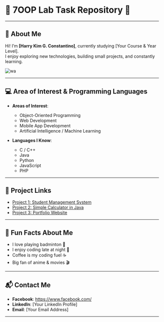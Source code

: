 # 🌟 7OOP Lab Task Repository 🌟

---

## 👤 About Me  
Hi! I’m **[Harry Kim G. Constantino]**, currently studying [Your Course & Year Level].  
I enjoy exploring new technologies, building small projects, and constantly learning.  

![wa](https://github.com/user-attachments/assets/483e681b-8a76-42ed-acfc-4afa9c21fe9d)



---

## 💻 Area of Interest & Programming Languages  
- **Areas of Interest**:  
  - Object-Oriented Programming  
  - Web Development  
  - Mobile App Development  
  - Artificial Intelligence / Machine Learning  

- **Languages I Know**:  
  - C / C++  
  - Java  
  - Python  
  - JavaScript  
  - PHP  

---

## 🔗 Project Links  
- [Project 1: Student Management System](https://github.com/your-username/project1)  
- [Project 2: Simple Calculator in Java](https://github.com/your-username/project2)  
- [Project 3: Portfolio Website](https://github.com/your-username/project3)  

---

## 🎉 Fun Facts About Me  
- I love playing badminton 🏸  
- I enjoy coding late at night 🌙  
- Coffee is my coding fuel ☕  
- Big fan of anime & movies 🎬  

---

## 📬 Contact Me  
- **Facebook**: https://www.facebook.com/  
- **LinkedIn**: [Your LinkedIn Profile]  
- **Email**: [Your Email Address]  

---





